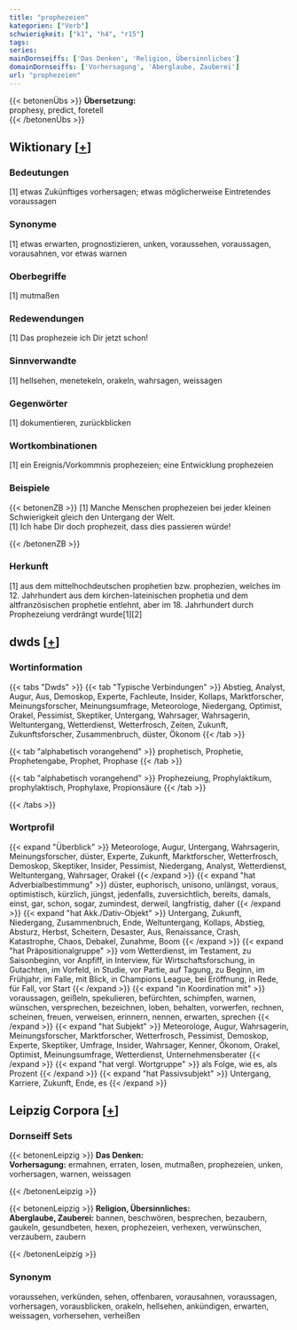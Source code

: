 ```yaml
---
title: "prophezeien"
kategorien: ["Verb"]
schwierigkeit: ["k1", "h4", "r15"]
tags:
series:
mainDornseiffs: ['Das Denken', 'Religion, Übersinnliches']
domainDornseiffs: ['Vorhersagung', 'Aberglaube, Zauberei']
url: "prophezeien"
---
```


{{< betonenÜbs >}}
**Übersetzung:**  
prophesy, predict, foretell  
{{< /betonenÜbs >}}

## Wiktionary [[+](https://de.wiktionary.org/wiki/prophezeien)]

### Bedeutungen
[1] etwas Zukünftiges vorhersagen; etwas möglicherweise Eintretendes voraussagen  

### Synonyme
[1] etwas erwarten, prognostizieren, unken, voraussehen, voraussagen, vorausahnen, vor etwas warnen  

### Oberbegriffe
[1] mutmaßen  

### Redewendungen
[1] Das prophezeie ich Dir jetzt schon!  

### Sinnverwandte
[1] hellsehen, menetekeln, orakeln, wahrsagen, weissagen  

### Gegenwörter
[1] dokumentieren, zurückblicken  

### Wortkombinationen
[1] ein Ereignis/Vorkommnis prophezeien; eine Entwicklung prophezeien  

### Beispiele
{{< betonenZB >}}
[1] Manche Menschen prophezeien bei jeder kleinen Schwierigkeit gleich den Untergang der Welt.  
[1] Ich habe Dir doch prophezeit, dass dies passieren würde!  

{{< /betonenZB >}}
### Herkunft
[1] aus dem mittelhochdeutschen prophetien bzw. prophezien, welches im 12. Jahrhundert aus dem kirchen-lateinischen prophetia und dem altfranzösischen prophetie entlehnt, aber im 18. Jahrhundert durch Prophezeiung verdrängt wurde[1][2]  



## dwds [[+](https://www.dwds.de/wb/prophezeien)]

### Wortinformation
{{< tabs "Dwds" >}}
{{< tab "Typische Verbindungen" >}}
Abstieg, Analyst, Augur, Aus, Demoskop, Experte, Fachleute, Insider, Kollaps, Marktforscher, Meinungsforscher, Meinungsumfrage, Meteorologe, Niedergang, Optimist, Orakel, Pessimist, Skeptiker, Untergang, Wahrsager, Wahrsagerin, Weltuntergang, Wetterdienst, Wetterfrosch, Zeiten, Zukunft, Zukunftsforscher, Zusammenbruch, düster, Ökonom
{{< /tab >}}

{{< tab "alphabetisch vorangehend" >}}
prophetisch, Prophetie, Prophetengabe, Prophet, Prophase
{{< /tab >}}

{{< tab "alphabetisch vorangehend" >}}
Prophezeiung, Prophylaktikum, prophylaktisch, Prophylaxe, Propionsäure
{{< /tab >}}

{{< /tabs >}}

### Wortprofil
{{< expand "Überblick" >}} Meteorologe, Augur, Untergang, Wahrsagerin, Meinungsforscher, düster, Experte, Zukunft, Marktforscher, Wetterfrosch, Demoskop, Skeptiker, Insider, Pessimist, Niedergang, Analyst, Wetterdienst, Weltuntergang, Wahrsager, Orakel {{< /expand >}}
{{< expand "hat Adverbialbestimmung" >}} düster, euphorisch, unisono, unlängst, voraus, optimistisch, kürzlich, jüngst, jedenfalls, zuversichtlich, bereits, damals, einst, gar, schon, sogar, zumindest, derweil, langfristig, daher {{< /expand >}}
{{< expand "hat Akk./Dativ-Objekt" >}} Untergang, Zukunft, Niedergang, Zusammenbruch, Ende, Weltuntergang, Kollaps, Abstieg, Absturz, Herbst, Scheitern, Desaster, Aus, Renaissance, Crash, Katastrophe, Chaos, Debakel, Zunahme, Boom {{< /expand >}}
{{< expand "hat Präpositionalgruppe" >}} vom Wetterdienst, im Testament, zu Saisonbeginn, vor Anpfiff, in Interview, für Wirtschaftsforschung, in Gutachten, im Vorfeld, in Studie, vor Partie, auf Tagung, zu Beginn, im Frühjahr, im Falle, mit Blick, in Champions League, bei Eröffnung, in Rede, für Fall, vor Start {{< /expand >}}
{{< expand "in Koordination mit" >}} voraussagen, geißeln, spekulieren, befürchten, schimpfen, warnen, wünschen, versprechen, bezeichnen, loben, behalten, vorwerfen, rechnen, scheinen, freuen, verweisen, erinnern, nennen, erwarten, sprechen {{< /expand >}}
{{< expand "hat Subjekt" >}} Meteorologe, Augur, Wahrsagerin, Meinungsforscher, Marktforscher, Wetterfrosch, Pessimist, Demoskop, Experte, Skeptiker, Umfrage, Insider, Wahrsager, Kenner, Ökonom, Orakel, Optimist, Meinungsumfrage, Wetterdienst, Unternehmensberater {{< /expand >}}
{{< expand "hat vergl. Wortgruppe" >}} als Folge, wie es, als Prozent {{< /expand >}}
{{< expand "hat Passivsubjekt" >}} Untergang, Karriere, Zukunft, Ende, es {{< /expand >}}

## Leipzig Corpora [[+](https://corpora.uni-leipzig.de/en/res?word=prophezeien&corpusId=deu_newscrawl-public_2018)]

### Dornseiff Sets
{{< betonenLeipzig >}}
**Das Denken:**  
**Vorhersagung:** ermahnen, erraten, losen, mutmaßen, prophezeien, unken, vorhersagen, warnen, weissagen  

{{< /betonenLeipzig >}}


{{< betonenLeipzig >}}
**Religion, Übersinnliches:**  
**Aberglaube, Zauberei:** bannen, beschwören, besprechen, bezaubern, gaukeln, gesundbeten, hexen, prophezeien, verhexen, verwünschen, verzaubern, zaubern  

{{< /betonenLeipzig >}}

### Synonym
voraussehen, verkünden, sehen, offenbaren, vorausahnen, voraussagen, vorhersagen, vorausblicken, orakeln, hellsehen, ankündigen, erwarten, weissagen, vorhersehen, verheißen

